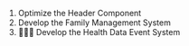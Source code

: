 1. Optimize the Header Component
2. Develop the Family Management System
3. 🏃‍♂️‍➡️ Develop the Health Data Event System
